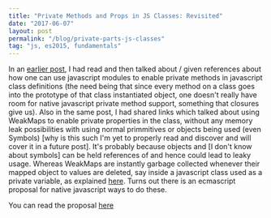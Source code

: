 ```yaml
---
title: "Private Methods and Props in JS Classes: Revisited"
date: "2017-06-07"
layout: post
permalink: "/blog/private-parts-js-classes"
tag: "js, es2015, fundamentals"
---
```


In an [earlier post](https://gdad-s-river.github.io/privates-in-es2015-classes), I had read and then talked about / given references about how one can use javascript modules to enable private methods in javascript class definitions (the need being that since every method on a class goes into the prototype of that class instantiated object, one doesn't really have room for native javascript private method support, something that closures give us). Also in the same post, I had shared links which talked about using WeakMaps to enable private properties in the class, without any memory leak possibilities with using normal primmitives or objects being used (even Symbols) [why is this such I'm yet to properly read and discover and will cover it in a future post]. It's probably because objects and [I don't know about symbols] can be held references of and hence could lead to leaky usage. Whereas WeakMaps are instantly garbage collected whenever their mapped object to values are deleted, say inside a javascript class used as a private variable, as explained [here](https://ilikekillnerds.com/2015/02/what-are-weakmaps-in-es6/). Turns out there is an ecmascript proposal for native javascript ways to do these. 

You can read the proposal [here](https://github.com/tc39/proposal-private-fields)


